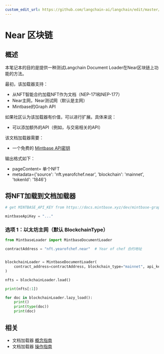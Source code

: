 ```yaml
---
custom_edit_url: https://github.com/langchain-ai/langchain/edit/master/docs/docs/integrations/document_loaders/mintbase.ipynb
---
```


# Near 区块链

## 概述

本笔记本的目的是提供一种测试Langchain Document Loader在Near区块链上功能的方法。

最初，该加载器支持：

*   从NFT智能合约加载NFT作为文档（NEP-171和NEP-177）
*   Near主网，Near测试网（默认是主网）
*   Mintbase的Graph API

如果社区认为该加载器有价值，可以进行扩展。具体来说：

*   可以添加额外的API（例如，与交易相关的API）

该文档加载器需要：

*   一个免费的 [Mintbase API密钥](https://docs.mintbase.xyz/dev/mintbase-graph/)

输出格式如下：

- pageContent= 单个NFT
- metadata={'source': 'nft.yearofchef.near', 'blockchain': 'mainnet', 'tokenId': '1846'}

## 将NFT加载到文档加载器


```python
# get MINTBASE_API_KEY from https://docs.mintbase.xyz/dev/mintbase-graph/

mintbaseApiKey = "..."
```

### 选项 1：以太坊主网（默认 BlockchainType）


```python
from MintbaseLoader import MintbaseDocumentLoader

contractAddress = "nft.yearofchef.near"  # Year of chef 合约地址


blockchainLoader = MintbaseDocumentLoader(
    contract_address=contractAddress, blockchain_type="mainnet", api_key="omni-site"
)

nfts = blockchainLoader.load()

print(nfts[:1])

for doc in blockchainLoader.lazy_load():
    print()
    print(type(doc))
    print(doc)
```

## 相关

- 文档加载器 [概念指南](/docs/concepts/#document-loaders)
- 文档加载器 [操作指南](/docs/how_to/#document-loaders)